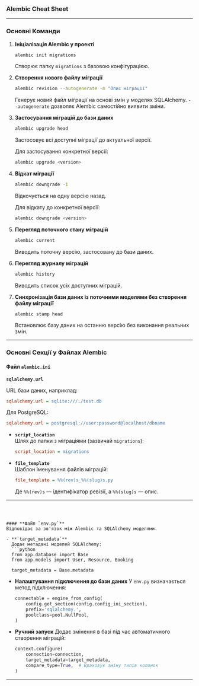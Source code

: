 ### **Alembic Cheat Sheet**

---

### **Основні Команди**

1. **Ініціалізація Alembic у проекті**
   ```bash
   alembic init migrations
   ```
   Створює папку `migrations` з базовою конфігурацією.

2. **Створення нового файлу міграції**
   ```bash
   alembic revision --autogenerate -m "Опис міграції"
   ```
   Генерує новий файл міграції на основі змін у моделях SQLAlchemy. `--autogenerate` дозволяє Alembic самостійно виявити зміни.

3. **Застосування міграцій до бази даних**
   ```bash
   alembic upgrade head
   ```
   Застосовує всі доступні міграції до актуальної версії.

   Для застосування конкретної версії:
   ```bash
   alembic upgrade <version>
   ```

4. **Відкат міграції**
   ```bash
   alembic downgrade -1
   ```
   Відкочується на одну версію назад.

   Для відкату до конкретної версії:
   ```bash
   alembic downgrade <version>
   ```

5. **Перегляд поточного стану міграцій**
   ```bash
   alembic current
   ```
   Виводить поточну версію, застосовану до бази даних.

6. **Перегляд журналу міграцій**
   ```bash
   alembic history
   ```
   Виводить список усіх доступних міграцій.

7. **Синхронізація бази даних із поточними моделями без створення файлу міграції**
   ```bash
   alembic stamp head
   ```
   Встановлює базу даних на останню версію без виконання реальних змін.

---

### **Основні Секції у Файлах Alembic**

#### **Файл `alembic.ini`**

**`sqlalchemy.url`**  

  URL бази даних, наприклад:
  ```ini
  sqlalchemy.url = sqlite:///./test.db
```
  Для PostgreSQL:
  ```ini
  sqlalchemy.url = postgresql://user:password@localhost/dbname
  ```
- **`script_location`**  
	  Шлях до папки з міграціями (зазвичай `migrations`):
  ```ini
  script_location = migrations
  ```

- **`file_template`**  
  Шаблон іменування файлів міграцій:
  ```ini
  file_template = %%(rev)s_%%(slug)s.py
  ```
  Де `%%(rev)s` — ідентифікатор ревізії, а `%%(slug)s` — опис.

---
```



#### **Файл `env.py`**
Відповідає за зв'язок між Alembic та SQLAlchemy моделями.

- **`target_metadata`**  
  Додає метадані моделей SQLAlchemy:
  ```python
  from app.database import Base
  from app.models import User, Resource, Booking

  target_metadata = Base.metadata
  ```

- **Налаштування підключення до бази даних**
  У `env.py` визначається метод підключення:
  ```python
  connectable = engine_from_config(
      config.get_section(config.config_ini_section),
      prefix='sqlalchemy.',
      poolclass=pool.NullPool,
  )
  ```

- **Ручний запуск**
  Додає змінення в базі під час автоматичного створення міграцій:
  ```python
  context.configure(
      connection=connection,
      target_metadata=target_metadata,
      compare_type=True,  # Враховує зміну типів колонок
  )
  ```

---
